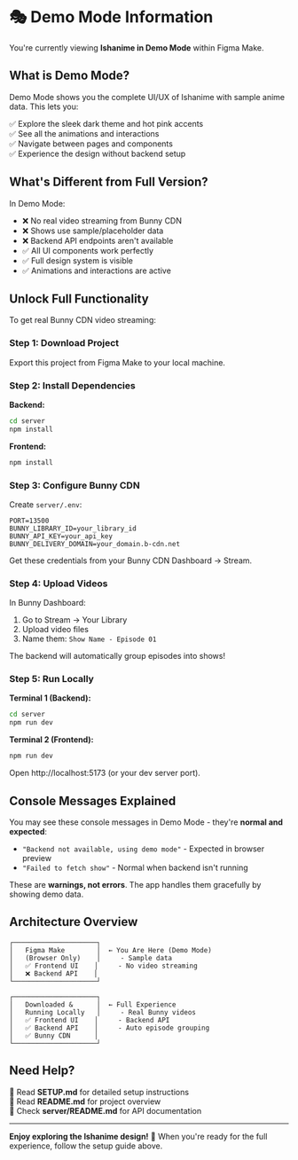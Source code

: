 # 🎭 Demo Mode Information

You're currently viewing **Ishanime in Demo Mode** within Figma Make.

## What is Demo Mode?

Demo Mode shows you the complete UI/UX of Ishanime with sample anime data. This lets you:

✅ Explore the sleek dark theme and hot pink accents  
✅ See all the animations and interactions  
✅ Navigate between pages and components  
✅ Experience the design without backend setup  

## What's Different from Full Version?

In Demo Mode:
- ❌ No real video streaming from Bunny CDN
- ❌ Shows use sample/placeholder data
- ❌ Backend API endpoints aren't available
- ✅ All UI components work perfectly
- ✅ Full design system is visible
- ✅ Animations and interactions are active

## Unlock Full Functionality

To get real Bunny CDN video streaming:

### Step 1: Download Project
Export this project from Figma Make to your local machine.

### Step 2: Install Dependencies

**Backend:**
```bash
cd server
npm install
```

**Frontend:**
```bash
npm install
```

### Step 3: Configure Bunny CDN

Create `server/.env`:
```env
PORT=13500
BUNNY_LIBRARY_ID=your_library_id
BUNNY_API_KEY=your_api_key
BUNNY_DELIVERY_DOMAIN=your_domain.b-cdn.net
```

Get these credentials from your Bunny CDN Dashboard → Stream.

### Step 4: Upload Videos

In Bunny Dashboard:
1. Go to Stream → Your Library
2. Upload video files
3. Name them: `Show Name - Episode 01`

The backend will automatically group episodes into shows!

### Step 5: Run Locally

**Terminal 1 (Backend):**
```bash
cd server
npm run dev
```

**Terminal 2 (Frontend):**
```bash
npm run dev
```

Open http://localhost:5173 (or your dev server port).

## Console Messages Explained

You may see these console messages in Demo Mode - they're **normal and expected**:

- `"Backend not available, using demo mode"` - Expected in browser preview
- `"Failed to fetch show"` - Normal when backend isn't running

These are **warnings, not errors**. The app handles them gracefully by showing demo data.

## Architecture Overview

```
┌─────────────────────┐
│   Figma Make        │  ← You Are Here (Demo Mode)
│   (Browser Only)    │     - Sample data
│   ✅ Frontend UI    │     - No video streaming
│   ❌ Backend API    │
└─────────────────────┘

┌─────────────────────┐
│   Downloaded &      │  ← Full Experience
│   Running Locally   │     - Real Bunny videos
│   ✅ Frontend UI    │     - Backend API
│   ✅ Backend API    │     - Auto episode grouping
│   ✅ Bunny CDN      │
└─────────────────────┘
```

## Need Help?

📖 Read **SETUP.md** for detailed setup instructions  
📖 Read **README.md** for project overview  
📖 Check **server/README.md** for API documentation  

---

**Enjoy exploring the Ishanime design!** 💖
When you're ready for the full experience, follow the setup guide above.
